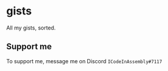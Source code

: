 # gists
All my gists, sorted.

## Support me

To support me, message me on Discord `ICodeInAssembly#7117`